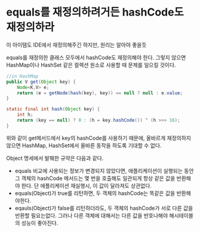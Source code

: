 # equals를 재정의하려거든 hashCode도 재정의하라

이 아이템도 IDE에서 재정의해주긴 하지만, 원리는 알아야 좋을듯

equals를 재정의한 클래스 모두에서 hashCode도 재정의해야 한다. 그렇지 않으면 HashMap이나 HashSet 같은 컬렉션 원소로 사용할 때 문제를 일으킬 것이다.

```java
//in HashMap
public V get(Object key) {
    Node<K,V> e;
    return (e = getNode(hash(key), key)) == null ? null : e.value;
}

static final int hash(Object key) {
    int h;
    return (key == null) ? 0 : (h = key.hashCode()) ^ (h >>> 16);
}

```

위와 같이 get메서드에서 key의 hashCode를 사용하기 때문에, 올바르게 재정의하지 않으면 HashMap, HashSet에서 올바른 동작을 하도록 기대할 수 없다.

Object 명세에서 발췌한 규약은 다음과 같다.

+ equals 비교에 사용되는 정보가 변경되지 않았다면, 애플리케이션이 실행되는 동안 그 객체의 hashCode 메서드는 몇 번을 호출해도 일관되게 항상 같은 값을 반환해야 한다.  단 애플리케이션 재실행시, 이 값이 달라져도 상관없다.
+ equals(Object)가 true를 리턴하면, 두 객체의 hashCode는 똑같은 값을 반환해야한다.
+ eqauls(Object)가 false를 리턴하더라도, 두 객체의 hashCode가 서로 다른 값을 반환할 필요는없다. 그러나 다른 객체에 대해서는 다른 값을 반호나해야 해시테이블의 성능이 좋아진다.

